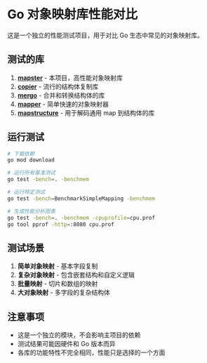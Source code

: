 # Go 对象映射库性能对比

这是一个独立的性能测试项目，用于对比 Go 生态中常见的对象映射库。

## 测试的库

1. **[mapster](https://github.com/deferz/go-mapster)** - 本项目，高性能对象映射库
2. **[copier](https://github.com/jinzhu/copier)** - 流行的结构体复制库
3. **[mergo](https://github.com/imdario/mergo)** - 合并和转换结构体的库
4. **[mapper](https://github.com/devfeel/mapper)** - 简单快速的对象映射器
5. **[mapstructure](https://github.com/mitchellh/mapstructure)** - 用于解码通用 map 到结构体的库

## 运行测试

```bash
# 下载依赖
go mod download

# 运行所有基准测试
go test -bench=. -benchmem

# 运行特定测试
go test -bench=BenchmarkSimpleMapping -benchmem

# 生成性能分析图表
go test -bench=. -benchmem -cpuprofile=cpu.prof
go tool pprof -http=:8080 cpu.prof
```

## 测试场景

1. **简单对象映射** - 基本字段复制
2. **复杂对象映射** - 包含嵌套结构和自定义逻辑
3. **批量映射** - 切片和数组的映射
4. **大对象映射** - 多字段的复杂结构体

## 注意事项

- 这是一个独立的模块，不会影响主项目的依赖
- 测试结果可能因硬件和 Go 版本而异
- 各库的功能特性不完全相同，性能只是选择的一个方面 